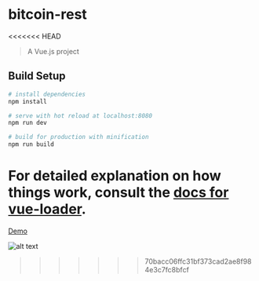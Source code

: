# bitcoin-rest

<<<<<<< HEAD
> A Vue.js project

## Build Setup

``` bash
# install dependencies
npm install

# serve with hot reload at localhost:8080
npm run dev

# build for production with minification
npm run build
```

For detailed explanation on how things work, consult the [docs for vue-loader](http://vuejs.github.io/vue-loader).
=======
[Demo](http://michaelmichael.dk/vuerest/)

![alt text](https://i.imgur.com/N3diW2k.png)
>>>>>>> 70bacc06ffc31bf373cad2ae8f984e3c7fc8bfcf
